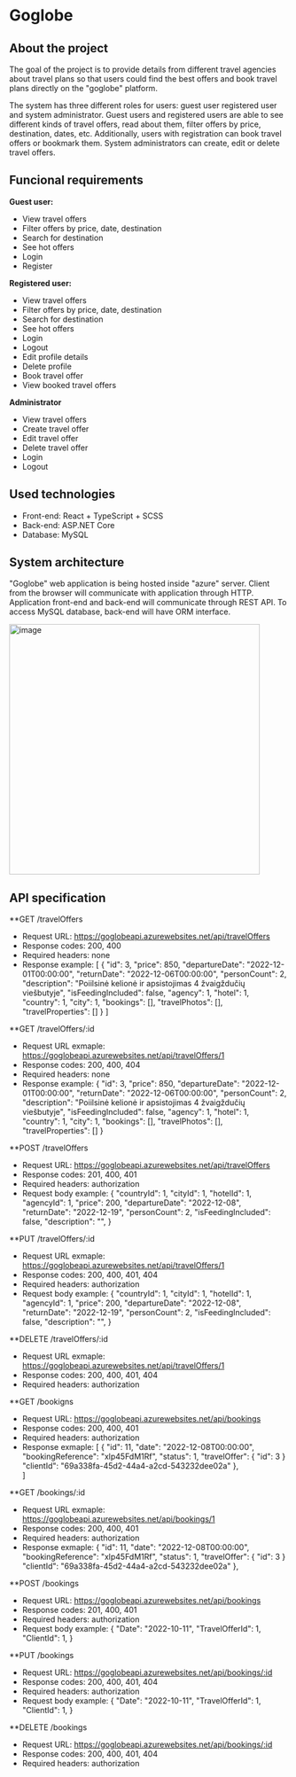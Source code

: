 # Goglobe

## About the project

The goal of the project is to provide details from different travel agencies about travel plans so that users could find the best offers and book travel plans directly on the "goglobe" platform. 

The system has three different roles for users: guest user registered user and system administrator. Guest users and registered users are able to see different kinds of travel offers, read about them, filter offers by price, destination, dates, etc. Additionally, users with registration can book travel offers or bookmark them. System administrators can create, edit or delete travel offers.

## Funcional requirements

**Guest user:**
- View travel offers
- Filter offers by price, date, destination
- Search for destination
- See hot offers
- Login
- Register

**Registered user:**
- View travel offers 
- Filter offers by price, date, destination
- Search for destination
- See hot offers
- Login
- Logout
- Edit profile details
- Delete profile
- Book travel offer
- View booked travel offers

**Administrator**
- View travel offers
- Create travel offer
- Edit travel offer
- Delete travel offer
- Login
- Logout

## Used technologies
- Front-end: React + TypeScript + SCSS
- Back-end: ASP.NET Core
- Database: MySQL

## System architecture

"Goglobe" web application is being hosted inside "azure" server. Client from the browser will communicate with application through HTTP. Application front-end and back-end will communicate through REST API. To access MySQL database, back-end will have ORM interface.

<img width="452" alt="image" src="https://user-images.githubusercontent.com/79539642/190874995-9cdbc3c1-02a3-4714-95ff-4633a1d8ba35.png">

## API specification

**GET /travelOffers

- Request URL: https://goglobeapi.azurewebsites.net/api/travelOffers
- Response codes: 200, 400
- Required headers: none
- Response example: [
    {
        "id": 3,
        "price": 850,
        "departureDate": "2022-12-01T00:00:00",
        "returnDate": "2022-12-06T00:00:00",
        "personCount": 2,
        "description": "Poiilsinė kelionė ir apsistojimas 4 žvaigždučių viešbutyje",
        "isFeedingIncluded": false,
        "agency": 1,
        "hotel": 1,
        "country": 1,
        "city": 1,
        "bookings": [],
        "travelPhotos": [],
        "travelProperties": []
    }
 ]
 
 **GET /travelOffers/:id
- Request URL exmaple: https://goglobeapi.azurewebsites.net/api/travelOffers/1
- Response codes: 200, 400, 404
- Required headers: none
- Response example: {
        "id": 3,
        "price": 850,
        "departureDate": "2022-12-01T00:00:00",
        "returnDate": "2022-12-06T00:00:00",
        "personCount": 2,
        "description": "Poiilsinė kelionė ir apsistojimas 4 žvaigždučių viešbutyje",
        "isFeedingIncluded": false,
        "agency": 1,
        "hotel": 1,
        "country": 1,
        "city": 1,
        "bookings": [],
        "travelPhotos": [],
        "travelProperties": []
    }
    
**POST /travelOffers
- Request URL: https://goglobeapi.azurewebsites.net/api/travelOffers
- Response codes: 201, 400, 401
- Required headers: authorization
- Request body example: {
    "countryId": 1,
    "cityId": 1,
    "hotelId": 1,
    "agencyId": 1,
    "price": 200,
    "departureDate": "2022-12-08",
    "returnDate": "2022-12-19",
    "personCount": 2,
    "isFeedingIncluded": false,
    "description": "",
}

**PUT /travelOffers/:id
- Request URL exmaple: https://goglobeapi.azurewebsites.net/api/travelOffers/1
- Response codes: 200, 400, 401, 404
- Required headers: authorization
- Request body example: {
    "countryId": 1,
    "cityId": 1,
    "hotelId": 1,
    "agencyId": 1,
    "price": 200,
    "departureDate": "2022-12-08",
    "returnDate": "2022-12-19",
    "personCount": 2,
    "isFeedingIncluded": false,
    "description": "",
}

**DELETE /travelOffers/:id
- Request URL exmaple: https://goglobeapi.azurewebsites.net/api/travelOffers/1
- Response codes: 200, 400, 401, 404
- Required headers: authorization

**GET /bookigns
- Request URL: https://goglobeapi.azurewebsites.net/api/bookings
- Response codes: 200, 400, 401
- Required headers: authorization
- Response exmaple: [
    {
        "id": 11,
        "date": "2022-12-08T00:00:00",
        "bookingReference": "xlp45FdM1Rf",
        "status": 1,
        "travelOffer": {
            "id": 3
        }
        "clientId": "69a338fa-45d2-44a4-a2cd-543232dee02a"
    },       
]

**GET /bookings/:id
- Request URL exmaple: https://goglobeapi.azurewebsites.net/api/bookings/1
- Response codes: 200, 400, 401
- Required headers: authorization
- Response exmaple: {
        "id": 11,
        "date": "2022-12-08T00:00:00",
        "bookingReference": "xlp45FdM1Rf",
        "status": 1,
        "travelOffer": {
            "id": 3
        }
        "clientId": "69a338fa-45d2-44a4-a2cd-543232dee02a"
},       

**POST /bookings
- Request URL: https://goglobeapi.azurewebsites.net/api/bookings
- Response codes: 201, 400, 401
- Required headers: authorization
- Request body example: {
          "Date": "2022-10-11",
          "TravelOfferId": 1,
          "ClientId": 1,
}

**PUT /bookings
- Request URL: https://goglobeapi.azurewebsites.net/api/bookings/:id
- Response codes: 200, 400, 401, 404
- Required headers: authorization
- Request body example: {
          "Date": "2022-10-11",
          "TravelOfferId": 1,
          "ClientId": 1,
}

**DELETE /bookings
- Request URL: https://goglobeapi.azurewebsites.net/api/bookings/:id
- Response codes: 200, 400, 401, 404
- Required headers: authorization





